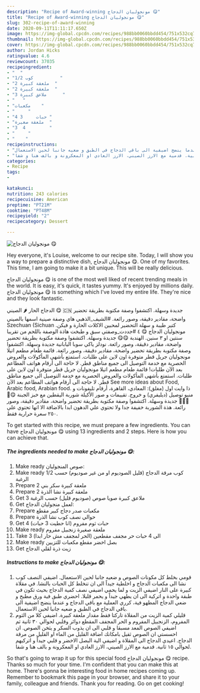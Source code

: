 ```yaml
---
description: "Recipe of Award-winning مونجوليان الدجاج 😋"
title: "Recipe of Award-winning مونجوليان الدجاج 😋"
slug: 302-recipe-of-award-winning
date: 2020-09-11T11:11:17.650Z
image: https://img-global.cpcdn.com/recipes/988bb0060bbdd454/751x532cq70/الصورة-الرئيسية-لوصفةمونجوليان-الدجاج-😋.jpg
thumbnail: https://img-global.cpcdn.com/recipes/988bb0060bbdd454/751x532cq70/الصورة-الرئيسية-لوصفةمونجوليان-الدجاج-😋.jpg
cover: https://img-global.cpcdn.com/recipes/988bb0060bbdd454/751x532cq70/الصورة-الرئيسية-لوصفةمونجوليان-الدجاج-😋.jpg
author: Jordan Hicks
ratingvalue: 4.6
reviewcount: 37035
recipeingredient:
- "  "
- "1/2 كوب          "
- "2 ملعقة كبيرة  "
- "2 ملعقة كبيرة  "
- "3 ملاعق كبيرة      "
- "   "
- "مكعبات    "
- "     "
- "4 حبات     3 "
- "ملعقة صغيرة  "
- "3  4         "
- "     "
- "    "
recipeinstructions:
- "قومي بخلط كل مكونات الصوص و ضعيه جانبا لحين الاستعمال. اضيفي النصف كوب نشا الى مكعبات الدجاج و اخلطية جيداً الى ان تنخلط كل الحبات بالنشا. في مقلاة كبيرة على النار اضيفي الزيت و لما يحمي اضيفي نصف كمية الدجاج بحيث تكون في طبقة واحدة و اتركية الى ان يطهي جيداً و يحمر قليلا. احضري طبق فية ورق مطبخ و ضعي الدجاج المطهو فية، كرري العملية مع باقي الدجاج و عندما ينضج اضيفية الى باقي الدجاج في الطبق و ضعيه جانبا لحين الاستعمال."
- "قليلي كمية الزيت من المقلاة تاركتا فقط مقدار ملعقة كبيرة. اضيفي كلا من الثوم المفروم، الزنجبيل المفروم و الحر المجفف المقطع دوائر وقلبي لحوالي ٣٠ ثانية ثم اضيفي الصوص المعد مسبقا و قلبي الى ان يذوب السكر و يثخن الصوص. ان احسستي ان الصوص ثقيل بامكانك اضافة القليل من الماء او القليل من مرقة الدجاج. اعيدي الدجاج الى المقلاة و اضيفي الية البصل الاخضر و قلبي جيداً و اتركيهم لحوالي ١٥ ثانية. قدمية مع الارز الصيني، الارز العادي او المعكرونة و بالف هنا و شفا."
categories:
- Recipe
tags:
- 

katakunci:  
nutrition: 243 calories
recipecuisine: American
preptime: "PT21M"
cooktime: "PT48M"
recipeyield: "2"
recipecategory: Dessert

---
```



![مونجوليان الدجاج 😋](https://img-global.cpcdn.com/recipes/988bb0060bbdd454/751x532cq70/الصورة-الرئيسية-لوصفةمونجوليان-الدجاج-😋.jpg)

Hey everyone, it's Louise, welcome to our recipe site. Today, I will show you a way to prepare a distinctive dish, مونجوليان الدجاج 😋. One of my favorites. This time, I am going to make it a bit unique. This will be really delicious.

مونجوليان الدجاج 😋 is one of the most well liked of recent trending meals in the world. It is easy, it's quick, it tastes yummy. It's enjoyed by millions daily. مونجوليان الدجاج 😋 is something which I've loved my entire life. They're nice and they look fantastic.

الدجاج الحار 🌶 الصيني 😋 🇨🇳 جديدة وسهلة. اكتشفوا وصفة مكتوبة بطريقة تحضير واضحة، مقادير دقيقة، وصور رائعة. #الشيف_الذهبي هاي وصفة صينية اسمها بالصيني Szechuan (Sichuan كتير طيبة و سهلة التحضير لمحبين الاكلات الحارة و فيكن. مونجوليان الدجاج 😋 ٤ #جددت_وصفتي سبق و طبخت هاذة الوصفة باللحم من تقريبا سنتين او ٣ سنين. الهندبة 😋😋 جديدة وسهلة. اكتشفوا وصفة مكتوبة بطريقة تحضير واضحة، مقادير دقيقة، وصور رائعة. نودلز ياكي سوبا اليابانية جديدة وسهلة. اكتشفوا وصفة مكتوبة بطريقة تحضير واضحة، مقادير دقيقة، وصور رائعة. قائمة طعام مطعم اتيلا مونجوليان جريل قطر متوفرة اون لاين على طلبات. استمتع بأشهى المأكولات والعروض الحصرية مع خدمة التوصيل الى جميع مناطق قطر. لا حاجة الى أرقام هواتف المطاعم بعد الآن طلبات! قائمة طعام مطعم اتيلا مونجوليان جريل قطر متوفرة اون لاين على طلبات. استمتع بأشهى المأكولات والعروض الحصرية مع خدمة التوصيل الى جميع مناطق قطر. لا حاجة الى أرقام هواتف المطاعم بعد الآن See more ideas about Food, Arabic food, Arabian food. ذا وايت اول (مغلق): المعادي، القاهرة، أرقام تليفونات و منيو توصيل (ديليفري) و خروج. تقييمات و صور الأكيلة شوربة اليقطين مع خبز الجبنة 😋🍲🍵💁🏼 جديدة وسهلة. اكتشفوا وصفة مكتوبة بطريقة تحضير واضحة، مقادير دقيقة، وصور رائعة. هذة الشوربة خفيفة جدا ولا تحتوي علي الدهون ابدا بالاضافة الا انها تحتوي علي ٢٥٠ سعرة حرارية فقط.


To get started with this recipe, we must prepare a few ingredients. You can have مونجوليان الدجاج 😋 using 13 ingredients and 2 steps. Here is how you can achieve that.

<!--inarticleads1-->

##### The ingredients needed to make مونجوليان الدجاج 😋:

1. Make ready  صوص المنجوليان:
1. Make ready 1/2 كوب مرقة الدجاج (قليل الصوديوم او من غير صوديوم) حسب الرغبة
1. Prepare 2 ملعقة كبيرة سكر بني
1. Prepare 2 ملعقة كبيرة نشا الذرة
1. Get 3 ملاعق كبيرة صويا صوص (صوديوم قليل) حسب الرغبة
1. Get  لعمل منجوليان الدجاج:
1. Prepare مكعبات صدر دجاج كبير مقطع
1. Prepare  حوالي نصف كوب نشا الذرة
1. Get 4 حبات ثوم مفروم (انا حطيت 3 حبات)
1. Make ready ملعقة صغيرة زنجبيل مفروم
1. Take 3 الى 4 حبات حر مجفف مقطعين (الحر لمجفف مش حار ابدا)
1. Make ready  بصل اخضر مقطع مكعبات للتزيين
1. Get  زيت ذرة لقلي الدجاج




<!--inarticleads2-->

##### Instructions to make مونجوليان الدجاج 😋:

1. قومي بخلط كل مكونات الصوص و ضعيه جانبا لحين الاستعمال. اضيفي النصف كوب نشا الى مكعبات الدجاج و اخلطية جيداً الى ان تنخلط كل الحبات بالنشا. في مقلاة كبيرة على النار اضيفي الزيت و لما يحمي اضيفي نصف كمية الدجاج بحيث تكون في طبقة واحدة و اتركية الى ان يطهي جيداً و يحمر قليلا. احضري طبق فية ورق مطبخ و ضعي الدجاج المطهو فية، كرري العملية مع باقي الدجاج و عندما ينضج اضيفية الى باقي الدجاج في الطبق و ضعيه جانبا لحين الاستعمال.
1. قليلي كمية الزيت من المقلاة تاركتا فقط مقدار ملعقة كبيرة. اضيفي كلا من الثوم المفروم، الزنجبيل المفروم و الحر المجفف المقطع دوائر وقلبي لحوالي ٣٠ ثانية ثم اضيفي الصوص المعد مسبقا و قلبي الى ان يذوب السكر و يثخن الصوص. ان احسستي ان الصوص ثقيل بامكانك اضافة القليل من الماء او القليل من مرقة الدجاج. اعيدي الدجاج الى المقلاة و اضيفي الية البصل الاخضر و قلبي جيداً و اتركيهم لحوالي ١٥ ثانية. قدمية مع الارز الصيني، الارز العادي او المعكرونة و بالف هنا و شفا.




So that's going to wrap it up for this special food مونجوليان الدجاج 😋 recipe. Thanks so much for your time. I'm confident that you can make this at home. There's gonna be interesting food in home recipes coming up. Remember to bookmark this page in your browser, and share it to your family, colleague and friends. Thank you for reading. Go on get cooking!
